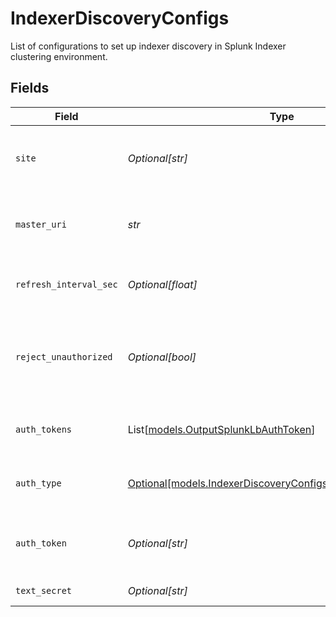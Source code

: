 # IndexerDiscoveryConfigs

List of configurations to set up indexer discovery in Splunk Indexer clustering environment.


## Fields

| Field                                                                                                                                                                         | Type                                                                                                                                                                          | Required                                                                                                                                                                      | Description                                                                                                                                                                   |
| ----------------------------------------------------------------------------------------------------------------------------------------------------------------------------- | ----------------------------------------------------------------------------------------------------------------------------------------------------------------------------- | ----------------------------------------------------------------------------------------------------------------------------------------------------------------------------- | ----------------------------------------------------------------------------------------------------------------------------------------------------------------------------- |
| `site`                                                                                                                                                                        | *Optional[str]*                                                                                                                                                               | :heavy_minus_sign:                                                                                                                                                            | Clustering site of the indexers from where indexers need to be discovered. In case of single site cluster, it defaults to 'default' site.                                     |
| `master_uri`                                                                                                                                                                  | *str*                                                                                                                                                                         | :heavy_check_mark:                                                                                                                                                            | Full URI of Splunk cluster manager (scheme://host:port). Example: https://managerAddress:8089                                                                                 |
| `refresh_interval_sec`                                                                                                                                                        | *Optional[float]*                                                                                                                                                             | :heavy_minus_sign:                                                                                                                                                            | Time interval, in seconds, between two consecutive indexer list fetches from cluster manager                                                                                  |
| `reject_unauthorized`                                                                                                                                                         | *Optional[bool]*                                                                                                                                                              | :heavy_minus_sign:                                                                                                                                                            | During indexer discovery, reject cluster manager certificates that are not authorized by the system's CA. Disable to allow untrusted (for example, self-signed) certificates. |
| `auth_tokens`                                                                                                                                                                 | List[[models.OutputSplunkLbAuthToken](../models/outputsplunklbauthtoken.md)]                                                                                                  | :heavy_minus_sign:                                                                                                                                                            | Tokens required to authenticate to cluster manager for indexer discovery                                                                                                      |
| `auth_type`                                                                                                                                                                   | [Optional[models.IndexerDiscoveryConfigsAuthenticationMethod]](../models/indexerdiscoveryconfigsauthenticationmethod.md)                                                      | :heavy_minus_sign:                                                                                                                                                            | Select Manual to enter an auth token directly, or select Secret to use a text secret to authenticate                                                                          |
| `auth_token`                                                                                                                                                                  | *Optional[str]*                                                                                                                                                               | :heavy_minus_sign:                                                                                                                                                            | Shared secret to be provided by any client (in authToken header field). If empty, unauthorized access is permitted.                                                           |
| `text_secret`                                                                                                                                                                 | *Optional[str]*                                                                                                                                                               | :heavy_minus_sign:                                                                                                                                                            | Select or create a stored text secret                                                                                                                                         |